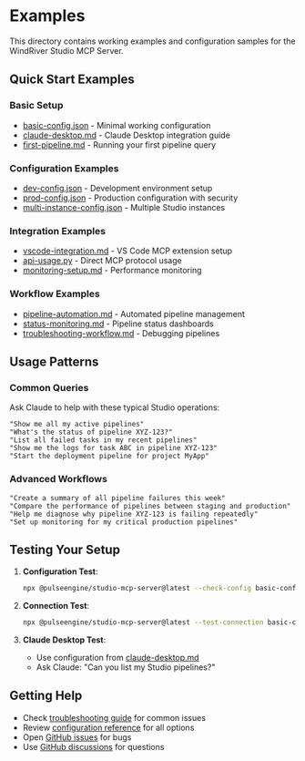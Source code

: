 # Examples

This directory contains working examples and configuration samples for the WindRiver Studio MCP Server.

## Quick Start Examples

### Basic Setup
- [basic-config.json](basic-config.json) - Minimal working configuration
- [claude-desktop.md](claude-desktop.md) - Claude Desktop integration guide
- [first-pipeline.md](first-pipeline.md) - Running your first pipeline query

### Configuration Examples
- [dev-config.json](dev-config.json) - Development environment setup
- [prod-config.json](prod-config.json) - Production configuration with security
- [multi-instance-config.json](multi-instance-config.json) - Multiple Studio instances

### Integration Examples
- [vscode-integration.md](vscode-integration.md) - VS Code MCP extension setup
- [api-usage.py](api-usage.py) - Direct MCP protocol usage
- [monitoring-setup.md](monitoring-setup.md) - Performance monitoring

### Workflow Examples
- [pipeline-automation.md](pipeline-automation.md) - Automated pipeline management
- [status-monitoring.md](status-monitoring.md) - Pipeline status dashboards
- [troubleshooting-workflow.md](troubleshooting-workflow.md) - Debugging pipelines

## Usage Patterns

### Common Queries

Ask Claude to help with these typical Studio operations:

```
"Show me all my active pipelines"
"What's the status of pipeline XYZ-123?"
"List all failed tasks in my recent pipelines"
"Show me the logs for task ABC in pipeline XYZ-123"
"Start the deployment pipeline for project MyApp"
```

### Advanced Workflows

```
"Create a summary of all pipeline failures this week"
"Compare the performance of pipelines between staging and production"
"Help me diagnose why pipeline XYZ-123 is failing repeatedly"
"Set up monitoring for my critical production pipelines"
```

## Testing Your Setup

1. **Configuration Test**:
   ```bash
   npx @pulseengine/studio-mcp-server@latest --check-config basic-config.json
   ```

2. **Connection Test**:
   ```bash
   npx @pulseengine/studio-mcp-server@latest --test-connection basic-config.json
   ```

3. **Claude Desktop Test**:
   - Use configuration from [claude-desktop.md](claude-desktop.md)
   - Ask Claude: "Can you list my Studio pipelines?"

## Getting Help

- Check [troubleshooting guide](../docs/troubleshooting.md) for common issues
- Review [configuration reference](../docs/configuration.md) for all options
- Open [GitHub issues](https://github.com/pulseengine/studio-mcp/issues) for bugs
- Use [GitHub discussions](https://github.com/pulseengine/studio-mcp/discussions) for questions
